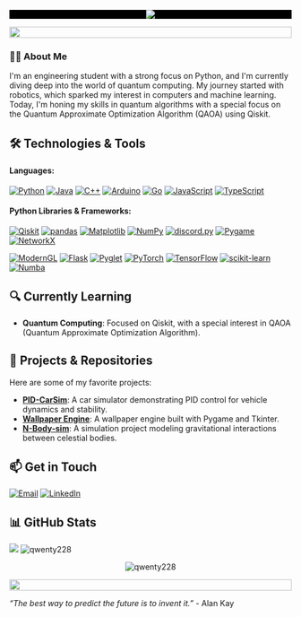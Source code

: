 <!-- Full-width black background with centered GIF -->
<p align="center" style="background-color:black;">
    <img src="https://github.com/user-attachments/assets/0208cbdf-bcd4-4260-8647-edef08f453e1" >
</p>
<!-- section line-->
<img src="https://i.imgur.com/dBaSKWF.gif" height="20" width="100%">

### 🧑‍💻 About Me
I'm an engineering student with a strong focus on Python, and I'm currently diving deep into the world of quantum computing. My journey started with robotics, which sparked my interest in computers and machine learning. Today, I'm honing my skills in quantum algorithms with a special focus on the Quantum Approximate Optimization Algorithm (QAOA) using Qiskit.

## 🛠️ Technologies & Tools
#### **Languages:**
[![Python](https://img.shields.io/badge/Python-3776AB?style=flat-square&logo=python&logoColor=white)](https://www.python.org/)
[![Java](https://img.shields.io/badge/Java-%23ED8B00.svg?style=flat-square&logo=openjdk&logoColor=white)](https://www.java.com/)
[![C++](https://img.shields.io/badge/C%2B%2B-00599C?style=flat-square&logo=c%2B%2B&logoColor=white)](https://isocpp.org/)
[![Arduino](https://img.shields.io/badge/Arduino-00979D?style=flat-square&logo=arduino&logoColor=white)](https://www.arduino.cc/)
[![Go](https://img.shields.io/badge/Go-00ADD8?style=flat-square&logo=go&logoColor=white)](https://golang.org/)
[![JavaScript](https://img.shields.io/badge/JavaScript-F7DF1E?style=flat-square&logo=javascript&logoColor=black)](https://developer.mozilla.org/en-US/docs/Web/JavaScript)
[![TypeScript](https://img.shields.io/badge/TypeScript-3178C6?style=flat-square&logo=typescript&logoColor=white)](https://www.typescriptlang.org/)

#### **Python Libraries & Frameworks:**
[![Qiskit](https://img.shields.io/badge/Qiskit-5A2E81?style=flat-square&logo=qiskit&logoColor=white)](https://qiskit.org/)
[![pandas](https://img.shields.io/badge/pandas-150458?style=flat-square&logo=pandas&logoColor=white)](https://pandas.pydata.org/)
[![Matplotlib](https://img.shields.io/badge/Matplotlib-003C71?style=flat-square&logo=matplotlib&logoColor=white)](https://matplotlib.org/) 
[![NumPy](https://img.shields.io/badge/NumPy-013243?style=flat-square&logo=numpy&logoColor=white)](https://numpy.org/)
[![discord.py](https://img.shields.io/badge/discord.py-7289DA?style=flat-square&logo=discord&logoColor=white)](https://discordpy.readthedocs.io/)
[![Pygame](https://img.shields.io/badge/Pygame-6ff031?style=flat-square&logo=pygame&logoColor=white)](https://www.pygame.org/)
[![NetworkX](https://img.shields.io/badge/NetworkX-008000?style=flat-square&logo=networkx&logoColor=white)](https://networkx.github.io/)

[![ModernGL](https://img.shields.io/badge/ModernGL-000000?style=flat-square&logo=modern-gl&logoColor=white)](https://moderngl.com/) 
[![Flask](https://img.shields.io/badge/Flask-000000?style=flat-square&logo=flask&logoColor=white)](https://flask.palletsprojects.com/)
[![Pyglet](https://img.shields.io/badge/Pyglet-ff6666?style=flat-square&logo=pyglet&logoColor=white)](https://pyglet.org/)
[![PyTorch](https://img.shields.io/badge/PyTorch-EE4C2C?style=flat-square&logo=pytorch&logoColor=white)](https://pytorch.org/)
[![TensorFlow](https://img.shields.io/badge/TensorFlow-FF6F00?style=flat-square&logo=tensorflow&logoColor=white)](https://www.tensorflow.org/)
[![scikit-learn](https://img.shields.io/badge/scikit--learn-F7931E?style=flat-square&logo=scikit-learn&logoColor=white)](https://scikit-learn.org/)
[![Numba](https://img.shields.io/badge/Numba-009639?style=flat-square&logo=numba&logoColor=white)](http://numba.pydata.org/)  


## 🔍 Currently Learning
- **Quantum Computing**: Focused on Qiskit, with a special interest in QAOA (Quantum Approximate Optimization Algorithm).

## 🌱 Projects & Repositories
Here are some of my favorite projects:

- **[PID-CarSim](https://github.com/Qwenty228/pid-car-simulator)**: A car simulator demonstrating PID control for vehicle dynamics and stability.
- **[Wallpaper Engine](https://github.com/Qwenty228/Wall-Paper)**: A wallpaper engine built with Pygame and Tkinter.
- **[N-Body-sim](https://github.com/Qwenty228/N-Body-Simulation)**: A simulation project modeling gravitational interactions between celestial bodies.

## 📫 Get in Touch
[![Email](https://img.shields.io/badge/Email-c54133?style=flat-square&logo=gmail&logoColor=white)](mailto:nathan.kittichai@gmail.com)
[![LinkedIn](https://img.shields.io/badge/LinkedIn-0077B5?style=flat-square&logo=linkedin&logoColor=white)](https://www.linkedin.com/in/nathan-kittichaikoonkij/)


## 📊 GitHub Stats
<p>
<img src="https://github-readme-stats.vercel.app/api?username=Qwenty228&show_icons=true&theme=radical" />
<img src="https://github-readme-stats-two-rosy-29.vercel.app/api/top-langs/?username=Qwenty228&layout=donut&show_icons=true&theme=blue-green&count_private=true&include_all_commits=true" alt="qwenty228" />
</p>
<p align="center">
    <img align="center" src="https://github-readme-streak-stats.herokuapp.com/?user=qwenty228&theme=dark" alt="qwenty228" />
</p>

<!-- section line-->
<img src="https://i.imgur.com/dBaSKWF.gif" height="20" width="100%">

*“The best way to predict the future is to invent it.”* - Alan Kay
